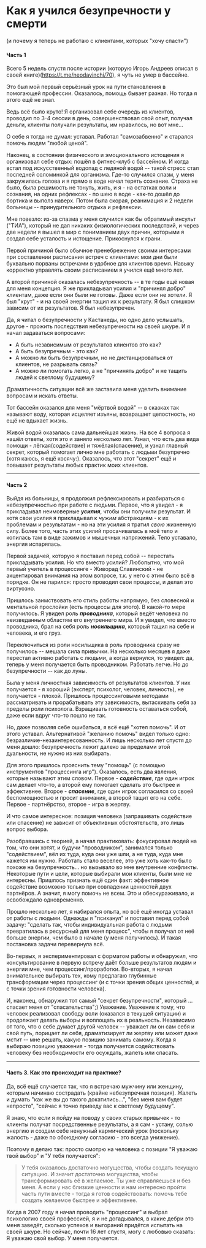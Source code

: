 # Как я учился безупречности у смерти

(и почему я теперь не работаю с клиентами, которых "хочу спасти")

#### Часть 1

Всего 5 недель спустя после истории (которую Игорь Андреев описал в своей книге)(https://t.me/neodavinchi/70), я чуть не умер в бассейне. 

Это был мой первый серьёзный урок на пути становления в помогающей профессии. Оказалось, помощь бывает разная. Но тогда я этого ещё не знал. 

Ведь всё было круто! Я организовал себе очередь из клиентов, проводил по 3-4 сессии в день, совершенствовал свой опыт, получал деньги, клиенты получали результаты, им нравилось, но вот мне...

О себе я тогда не думал: уставал. Работал "самозабвенно" и старался помочь людям "любой ценой".  

Наконец, в состоянии физического и эмоционального истощения я организовал себе отдых: пошёл в фитнес-клуб с бассейном. И когда встал под искусственный водопад с ледяной водой -- такой стресс стал последней соломинкой для организма. Где-то случился спазм, у меня закружилась голова и я прямо в воде начал терять сознание. Страха не было, была решимость не тонуть, жить, и я - на остатках воли и сознания, на одних рефлексах - по шею в воде - как-то дошёл до бортика и выполз наверх. Потом была скорая, реанимация и 2 недели больницы -- принудительного отдыха и рефлексии.

Мне повезло: из-за спазма у меня случился как бы обратимый инсульт ("ТИА"), который не дал никаких физиологических последствий, и через две недели я вышел в мир с пониманием двух причин, которыми я создал себе усталость и истощение. Прикоснулся к грани.

Первой причиной было обычное пренебрежение своими интересами при составлении расписания встреч с клиентами: мои дни были буквально порваны встречами в удобное для клиентов время. Навыку корректно управлять своим расписанием я учился ещё много лет.

А второй причиной оказалась небезупречность -- в те годы ещё новая для меня концепция. Я же прикладывал усилия и "причинял добро" клиентам, даже если они были не готовы. Даже если они не хотели. Я был "крут" - и на своей энергии тащил их к результату. Я был слишком зависим от их результатов. Я был небезупречен.

Да, я читал о безупречности у Кастанеды, но одно дело услышать, другое - прожить последствия небезупречности на своей шкуре. И я начал задаваться вопросами:

 - А быть независимым от результатов клиентов это как?
 - А быть безупречным - это как?
 - А можно ли быть безупречным, но не дистанцироваться от клиентов, не разрывать связь?
 - А можно ли помогать легко, а не "причинять добро" и не тащить людей к светлому будущему?

Драматичность ситуации всё же заставила меня уделить внимание вопросам и искать ответы.

Тот бассейн оказался для меня "мёртвой водой" -- в сказках так называют воду, которая исцеляет изъяны, возвращает целостность, но ещё не вдыхает жизнь.

Живой водой оказалась сама дальнейшая жизнь. На все 4 вопроса я нашёл ответы, хотя это и заняло несколько лет. Узнал, что есть два вида помощи - лёгкая(содействие) и тяжёлая(спасение), и узнал главный секрет, который помогает лично мне работать с людьми безупречно (хотя каюсь, я ещё косячу:). Оказалось, что этот "секрет" ещё и повышает результаты любых практик моих клиентов.

---

#### Часть 2

Выйдя из больницы, я продолжил рефлексировать и разбираться с небезупречностью при работе с людьми. Первое, что я увидел - я прикладывал неимоверные ***усилия***, чтобы они получили результат. И хотя свои усилия я прикладывал к *чужим* абстракциям - к их проблемам и результатам - но на эти усилия я тратил *свою* жизненную силу. Более того, часть этих усилий просачивалась в моё тело и копилась там в виде зажимов и мышечных напряжений. Тело уставало, энергия испарялась.

Первой задачей, которую я поставил перед собой -- перестать прикладывать усилия. Но что вместо усилий? Любопытно, что мой первый учитель в процессинге - Живорад Славинский - не акцентировал внимания на этом вопросе, т.к. у него с этим было всё в порядке. Он не парился: просто проводил свои процессы, и делал это виртуозно.

Пришлось заимствовать его стиль работы напрямую, без словесной и ментальной прослойки (есть процессы для этого). В какой-то мере получилось. Я увидел роль ***проводника***, который ведёт человека по неизведанным областям его внутреннего мира. И я увидел, что вместо проводника, брал на себя роль ***носильщика***, который тащил на себе и человека, и его груз.

Переключиться из роли носильщика в роль проводника сразу не получилось -- мешала сила привычки. На несколько месяцев я даже перестал активно работать с людьми, а когда вернулся, то увидел: да, теперь у меня получается быть проводником. Работать легче. Но до безупречности -- как до луны.

Была у меня личностная зависимость от результатов клиентов. У них получается - я хороший (эксперт, психолог, человек, личность), не получается - плохой. Пришлось процессинговыми методами рассматривать и прорабатывать эту зависимость, вытаскивать себя за пределы роли психолога. Взращивать готовность оставаться собой, даже если вдруг что-то пошло не так. 

Но, даже позволяя себе ошибаться, я всё ещё "хотел помочь". И от этого уставал. Альтернативой "желанию помочь" видел только одно: безразличие-незаинтересованность. И лишь несколько лет спустя до меня дошло: безупречность лежит далеко за пределами этой дуальности, не нужно из них выбирать.

Для этого пришлось прояснить тему "помощь" (с помощью инструментов "процессинга игр"). Оказалось, есть два явления, которые называют этим словом. Первое - ***содействие***, где один игрок сам делает что-то, а второй ему помогает сделать это быстрее и эффективнее. Второе - ***спасение***, где один игрок согласился со своей беспомощностью и просит внимания, а второй тащит его на себе. Первое - партнёрство, второе - игра в жертву.

И что самое интересное: позиция человека (запрашивать содействие или спасение) не зависит от объективных обстоятельств, это лишь вопрос выбора.

Разобравшись с теорией, а начал практиковать: фокусировал людей на том, что они хотят, и будучи "проводником", занимался только "содействием", вёл их туда, куда они уже шли, а не туда, куда мне кажется им нужно. Работать стало веселее, это уже хоть как-то было похоже на безупречность... но вызывало во мне внутренние конфликты. Некоторые пути и цели, которые выбирали мои клиенты, были мне не интересны. Пришлось признать ещё один факт: эффективное содействие возможно только при совпадении ценностей двух партнёров. А значит, я могу помочь не всем. Это и обескураживало, и освобождало одновременно.

Прошло несколько лет, я набирался опыта, но всё ещё иногда уставал от работы с людьми. Однажды я "психанул" и поставил перед собой задачу: "сделать так, чтобы индивидуальная работа с людьми превратилась в ресурсный для меня процесс", чтобы я получал от неё больше энергии, чем было в начале (у меня получилось). И такая постановка задачи перевернула всё.

Во-первых, я экспериментировал с форматом работы и обнаружил, что консультирование в первую встречу даёт больше результатов людям и энергии мне, чем процессинг/проработки. Во-вторых, я начал внимательнее выбирать тех, кому предлагаю глубинные трансформации через процессинг (и с точки зрения общих ценностей, и с точки зрения готовности человека).

И, наконец, обнаружил тот самый "секрет безупречности", который ... спасает меня от "спасательства";) Уважение. Уважение к тому, что человек реализовал свободу воли (оказался в текущей ситуации) и продолжает делать выборы и воплощать их в реальность. Независимо от того, что о себе думает другой человек -- уважает ли он сам себя и свой путь, порицает ли себя, драматизирует ли жертву или может даже мстит -- мне решать, какую позицию занимать самому. Когда я выбираю позицию уважения - тогда получается содействовать человеку без необходимости его осуждать, жалеть или спасать.

---

#### Часть 3. Как это происходит на практике?

Да, всё ещё случается так, что я встречаю мужчину или женщину, которым начинаю сострадать (крайне небезупречная позиция). Жалеть и думать "как же вы до такого докатились...", "без меня вам будет непросто", "сейчас я точно приведу вас к светлому будущему".

Я знаю, что если я пойду на поводу у своих старых привычек - то клиенты получат посредственные результаты, а я сам - устану, солью энергию и создам себе ненужный кармический урок (поскольку жалость - даже по обоюдному согласию - это всегда унижение).

Поэтому я делаю так: просто смотрю на человека с позиции "Я уважаю твой выбор" и "У тебя получается": 

> У тебя оказалось достаточно могущества, чтобы создать текущую ситуацию. И значит достаточно могущества, чтобы трансформировать её в желаемое. Ты уже справляешься и без меня. А если у нас близкие ценности и нам интересно пройти часть пути вместе - тогда я готов содействовать: помочь тебе создать желаемое быстрее и эффективнее.



Когда в 2007 году я  начал проводить "процессинг" и выбрал психологию своей профессией, я и не догадывался, в какие дебри это меня заведёт, сколько успехов и выгораний придётся испытать на своей шкуре. Но сейчас, почти 16 лет спустя, могу с любовью сказать: Я уважаю свой выбор. У меня получается.